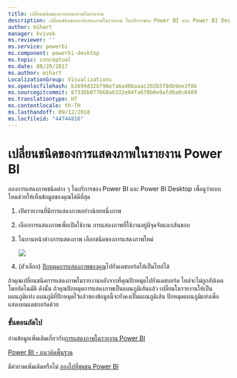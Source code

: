 ```yaml
---
title: เปลี่ยนชนิดของการแสดงภาพในรายงาน
description: เปลี่ยนชนิดของการแสดงภาพในรายงาน ในบริการของ Power BI และ Power BI Desktop
author: mihart
manager: kvivek
ms.reviewer: ''
ms.service: powerbi
ms.component: powerbi-desktop
ms.topic: conceptual
ms.date: 08/20/2017
ms.author: mihart
LocalizationGroup: Visualizations
ms.openlocfilehash: b1699d32bf96efa6a40baaac202b5f9db9ee3f8b
ms.sourcegitcommit: 67336b077668ab332e04fa670b0e9afd0a0c6489
ms.translationtype: HT
ms.contentlocale: th-TH
ms.lasthandoff: 09/12/2018
ms.locfileid: "44744816"
---
```

# <a name="change-the-type-of-visualization-in-a-power-bi-report"></a>เปลี่ยนชนิดของการแสดงภาพในรายงาน Power BI
ลองการแสดงภาพชนิดต่าง ๆ ในบริการของ Power BI และ Power BI Desktop เพื่อดูว่าแบบไหนช่วยให้เห็นข้อมูลของคุณได้ดีที่สุด 

1. เปิดรายงานที่มีการแสดงภาพอย่างน้อยหนึ่งภาพ   
2. เลือกการแสดงภาพเพื่อเปิดใช้งาน การแสดงภาพที่ใช้งานอยู่มีจุดจับและเส้นขอบ    
3. ในบานหน้าต่างการแสดงภาพ เลือกชนิดของการแสดงภาพใหม่ 
   
   ![](media/power-bi-report-change-visualization-type/changeviz.gif)
4. (ตัวเลือก) [ปักหมุดการแสดงภาพของคุณ](../service-dashboard-pin-tile-from-report.md)ไปยังแดชบอร์ดให้เป็นไทล์ได้ 

ถ้าคุณเปลี่ยนชนิดการแสดงภาพในรายงานหลังจากที่คุณปักหมุดไปยังแดชบอร์ด ไทล์จะไม่ถูกอัปเดตโดยอัตโนมัติ ดังนั้น ถ้าคุณปักหมุดการแสดงภาพเป็นแผนภูมิเส้นแล้ว เปลี่ยนในรายงานให้เป็นแผนภูมิแท่ง แผนภูมิที่ปักหมุดไว้แล้วของข้อมูลนี้จะยังคงเป็นแผนภูมิเส้น ปักหมุดแผนภูมิแท่งเพื่อแสดงบนแดชบอร์ดด้วย

### <a name="next-steps"></a>ขั้นตอนถัดไป
อ่านข้อมูลเพิ่มเติมเกี่ยวกับ[การแสดงภาพในรายงาน Power BI](power-bi-report-visualizations.md)

[Power BI - แนวคิดพื้นฐาน](../service-basic-concepts.md)

มีคำถามเพิ่มเติมหรือไม่ [ลองไปที่ชุมชน Power BI](http://community.powerbi.com/)

